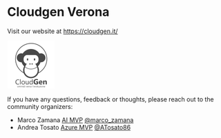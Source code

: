 # Cloudgen Verona

Visit our website at https://cloudgen.it/

![Cloudgen Verona](Logo-CloudGen.png)

If you have any questions, feedback or thoughts, please reach out to the community organizers:

* Marco Zamana [AI MVP](https://mvp.microsoft.com/en-us/PublicProfile/5003347) [@marco_zamana](https://twitter.com/marco_zamana)
* Andrea Tosato [Azure MVP](https://mvp.microsoft.com/en-us/PublicProfile/5003336) [@ATosato86](https://twitter.com/ATosato86)
